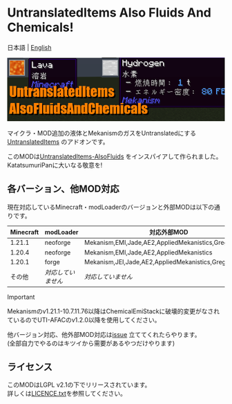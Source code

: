 # UntranslatedItems Also Fluids And Chemicals!

日本語 | [English](./README.en.md)

![uti_afac_banner](./assets/uti_afac_banner.png)

マイクラ・MOD追加の液体とMekanismのガスをUntranslatedにする[UntranslatedItems](https://www.curseforge.com/minecraft/mc-mods/untranslated-items)
のアドオンです。

このMODは[UntranslatedItems-AlsoFluids](https://github.com/KatatsumuriPan/UntranslatedItems-AlsoFluids/)
をインスパイアして作られました。KatatsumuriPanに大いなる敬意を!

## 各バーション、他MOD対応

現在対応しているMinecraft・modLoaderのバージョンと外部MODは以下の通りです。

| Minecraft | modLoader  | 対応外部MOD                                              |
|-----------|------------|------------------------------------------------------|
| 1.21.1    | neoforge   | Mekanism,EMI,Jade,AE2,AppliedMekanistics,GregTechCEu |
| 1.20.4    | neoforge   | Mekanism,EMI,Jade,AE2,AppliedMekanistics             |
| 1.20.1    | forge      | Mekanism,JEI,Jade,AE2,AppliedMekanistics,GregTechCEu |
| その他       | *対応していません* | *対応していません*                                           |

> [!IMPORTANT]
> Mekanismのv1.21.1-10.7.11.76以降はChemicalEmiStackに破壊的変更がなされているのでUTI-AFACのv1.2.0以降を使用してください。

他バージョン対応、他外部MOD対応は[issue](https://github.com/npg418/uti-alsofluidsandchemicals/issues)
立ててくれたらやります。  
(全部自力でやるのはキツイから需要があるやつだけやります)

## ライセンス

このMODはLGPL v2.1の下でリリースされています。  
詳しくは[LICENCE.txt](./LICENSE.txt)を参照してください。
